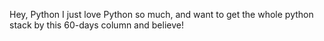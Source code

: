 Hey, Python
I just love Python so much,
and want to get the whole python stack by this 60-days column and believe!
